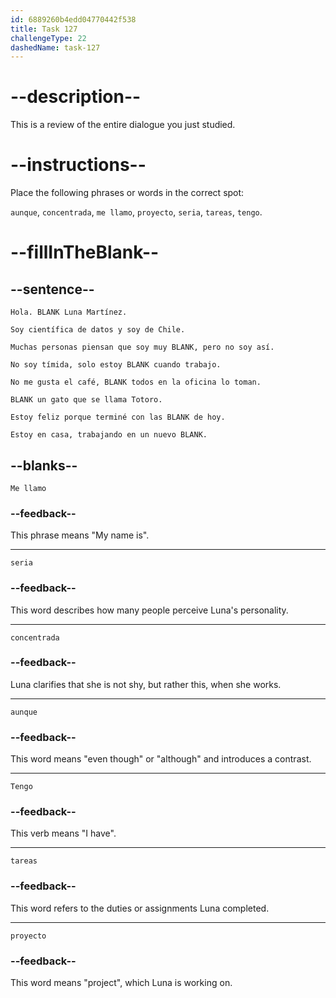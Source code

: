 ```yaml
---
id: 6889260b4edd04770442f538
title: Task 127
challengeType: 22
dashedName: task-127
---
```


# --description--

This is a review of the entire dialogue you just studied.

# --instructions--

Place the following phrases or words in the correct spot:

`aunque`, `concentrada`, `me llamo`, `proyecto`, `seria`, `tareas`, `tengo`.

# --fillInTheBlank--

## --sentence--

`Hola. BLANK Luna Martínez.`

`Soy científica de datos y soy de Chile.`

`Muchas personas piensan que soy muy BLANK, pero no soy así.`

`No soy tímida, solo estoy BLANK cuando trabajo.`

`No me gusta el café, BLANK todos en la oficina lo toman.`

`BLANK un gato que se llama Totoro.`

`Estoy feliz porque terminé con las BLANK de hoy.`

`Estoy en casa, trabajando en un nuevo BLANK.`

## --blanks--

`Me llamo`

### --feedback--

This phrase means "My name is".

---

`seria`

### --feedback--

This word describes how many people perceive Luna's personality.

---

`concentrada`

### --feedback--

Luna clarifies that she is not shy, but rather this, when she works.

---

`aunque`

### --feedback--

This word means "even though" or "although" and introduces a contrast.

---

`Tengo`

### --feedback--

This verb means "I have".

---

`tareas`

### --feedback--

This word refers to the duties or assignments Luna completed.

---

`proyecto`

### --feedback--

This word means "project", which Luna is working on.
